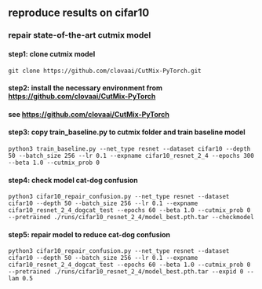 ## reproduce results on cifar10
### repair state-of-the-art cutmix model
#### step1: clone cutmix model
```
git clone https://github.com/clovaai/CutMix-PyTorch.git
```

#### step2: install the necessary environment from https://github.com/clovaai/CutMix-PyTorch
#### see https://github.com/clovaai/CutMix-PyTorch

#### step3: copy train_baseline.py to cutmix folder and train baseline model
```
python3 train_baseline.py --net_type resnet --dataset cifar10 --depth 50 --batch_size 256 --lr 0.1 --expname cifar10_resnet_2_4 --epochs 300 --beta 1.0 --cutmix_prob 0
```
#### step4: check model cat-dog confusion
```
python3 cifar10_repair_confusion.py --net_type resnet --dataset cifar10 --depth 50 --batch_size 256 --lr 0.1 --expname cifar10_resnet_2_4_dogcat_test --epochs 60 --beta 1.0 --cutmix_prob 0 --pretrained ./runs/cifar10_resnet_2_4/model_best.pth.tar --checkmodel
```
#### step5: repair model to reduce cat-dog confusion
```
python3 cifar10_repair_confusion.py --net_type resnet --dataset cifar10 --depth 50 --batch_size 256 --lr 0.1 --expname cifar10_resnet_2_4_dogcat_test --epochs 60 --beta 1.0 --cutmix_prob 0 --pretrained ./runs/cifar10_resnet_2_4/model_best.pth.tar --expid 0 --lam 0.5
```
